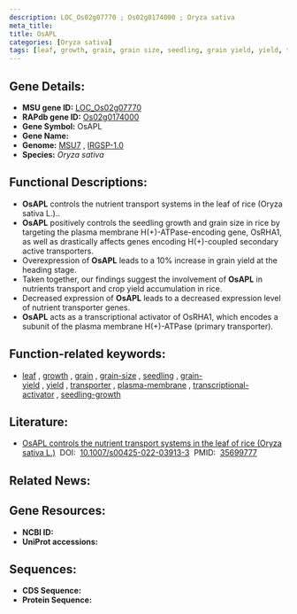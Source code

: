 ```yaml
---
description: LOC_Os02g07770 ; Os02g0174000 ; Oryza sativa
meta_title:
title: OsAPL
categories: [Oryza sativa]
tags: [leaf, growth, grain, grain size, seedling, grain yield, yield, transporter, plasma membrane, transcriptional activator, seedling growth]
---
```


## Gene Details:
- **MSU gene ID:** [LOC_Os02g07770](http://rice.uga.edu/cgi-bin/ORF_infopage.cgi?orf=LOC_Os02g07770)  
- **RAPdb gene ID:** [Os02g0174000](https://rapdb.dna.affrc.go.jp/locus/?name=Os02g0174000)  
- **Gene Symbol:** OsAPL
- **Gene Name:**
- **Genome:**  [MSU7](http://rice.uga.edu/)&nbsp;,&nbsp;[IRGSP-1.0](https://rapdb.dna.affrc.go.jp/download/irgsp1.html)
- **Species:** *Oryza sativa*

## Functional Descriptions:
   - **OsAPL** controls the nutrient transport systems in the leaf of rice (Oryza sativa L.)..
   - **OsAPL** positively controls the seedling growth and grain size in rice by targeting the plasma membrane H(+)-ATPase-encoding gene, OsRHA1, as well as drastically affects genes encoding H(+)-coupled secondary active transporters.
   - Overexpression of **OsAPL** leads to a 10% increase in grain yield at the heading stage.
   - Taken together, our findings suggest the involvement of **OsAPL** in nutrients transport and crop yield accumulation in rice.
   - Decreased expression of **OsAPL** leads to a decreased expression level of nutrient transporter genes.
   - **OsAPL** acts as a transcriptional activator of OsRHA1, which encodes a subunit of the plasma membrane H(+)-ATPase (primary transporter).

## Function-related keywords:
   - [leaf](/tags/leaf/)&nbsp;,&nbsp;[growth](/tags/growth/)&nbsp;,&nbsp;[grain](/tags/grain/)&nbsp;,&nbsp;[grain-size](/tags/grain-size/)&nbsp;,&nbsp;[seedling](/tags/seedling/)&nbsp;,&nbsp;[grain-yield](/tags/grain-yield/)&nbsp;,&nbsp;[yield](/tags/yield/)&nbsp;,&nbsp;[transporter](/tags/transporter/)&nbsp;,&nbsp;[plasma-membrane](/tags/plasma-membrane/)&nbsp;,&nbsp;[transcriptional-activator](/tags/transcriptional-activator/)&nbsp;,&nbsp;[seedling-growth](/tags/seedling-growth/)

## Literature:
   - [OsAPL controls the nutrient transport systems in the leaf of rice (Oryza sativa L.)](https://www.doi.org/10.1007/s00425-022-03913-3)&nbsp;&nbsp;DOI:&nbsp;&nbsp;[10.1007/s00425-022-03913-3](https://www.doi.org/10.1007/s00425-022-03913-3)&nbsp;&nbsp;PMID:&nbsp;&nbsp;[35699777](https://pubmed.ncbi.nlm.nih.gov/35699777/)

## Related News:

## Gene Resources:
- **NCBI ID:**  []()
- **UniProt accessions:** [](https://www.uniprot.org/uniprotkb//entry)

## Sequences:
- **CDS Sequence:**
- **Protein Sequence:**
